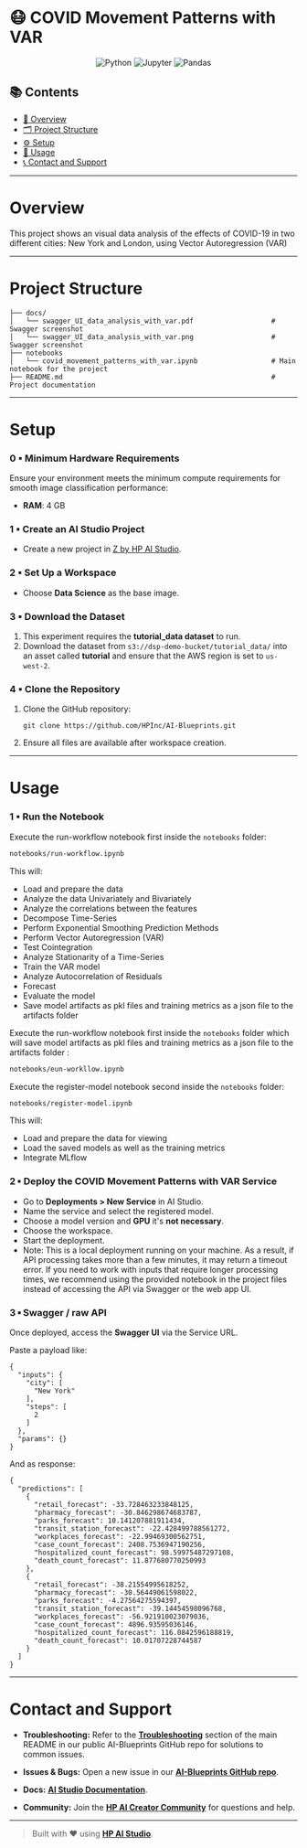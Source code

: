 # 😷 COVID Movement Patterns with VAR

<div align="center">

![Python](https://img.shields.io/badge/Python-3.10+-blue.svg?logo=python)
![Jupyter](https://img.shields.io/badge/Jupyter-supported-orange.svg?logo=jupyter)
![Pandas](https://img.shields.io/badge/Pandas-used-150458.svg?logo=pandas)

</div>

## 📚 Contents

- [🧠 Overview](#overview)
- [🗂 Project Structure](#project-structure)
- [⚙️ Setup](#setup)
- [🚀 Usage](#usage)
- [📞 Contact and Support](#contact-and-support)
---

# Overview

This project shows an visual data analysis of the effects of COVID-19 in two different cities: New York and London, using Vector Autoregression (VAR)

---

# Project Structure

```
├── docs/
│   └── swagger_UI_data_analysis_with_var.pdf                   # Swagger screenshot
│   └── swagger_UI_data_analysis_with_var.png                   # Swagger screenshot
├── notebooks
│   └── covid_movement_patterns_with_var.ipynb                  # Main notebook for the project              
├── README.md                                                   # Project documentation
```

---

# Setup

### 0 ▪ Minimum Hardware Requirements

Ensure your environment meets the minimum compute requirements for smooth image classification performance:

- **RAM**: 4 GB  

### 1 ▪ Create an AI Studio Project

- Create a new project in [Z by HP AI Studio](https://zdocs.datascience.hp.com/docs/aistudio/overview).

### 2 ▪ Set Up a Workspace

- Choose **Data Science** as the base image.

### 3 ▪ Download the Dataset
1. This experiment requires the **tutorial_data dataset** to run.
2. Download the dataset from `s3://dsp-demo-bucket/tutorial_data/` into an asset called **tutorial** and ensure that the AWS region is set to ```us-west-2```.

### 4 ▪ Clone the Repository

1. Clone the GitHub repository:  
   ```
   git clone https://github.com/HPInc/AI-Blueprints.git
   ```

2. Ensure all files are available after workspace creation.

---

# Usage

### 1 ▪ Run the Notebook


Execute the run-workflow notebook first inside the `notebooks` folder:

```bash
notebooks/run-workflow.ipynb
```

This will:

- Load and prepare the data
- Analyze the data Univariately and Bivariately
- Analyze the correlations between the features
- Decompose Time-Series
- Perform Exponential Smoothing Prediction Methods
- Perform Vector Autoregression (VAR)
- Test Cointegration
- Analyze Stationarity of a Time-Series
- Train the VAR model
- Analyze Autocorrelation of Residuals
- Forecast
- Evaluate the model
- Save model artifacts as pkl files and training metrics as a json file to the artifacts folder


Execute the run-workflow notebook first inside the `notebooks` folder which will save model artifacts as pkl files and training metrics as a json file to the artifacts folder :

```bash
notebooks/eun-workllow.ipynb
```

Execute the register-model notebook second inside the `notebooks` folder:

```bash
notebooks/register-model.ipynb
```

This will:

- Load and prepare the data for viewing
- Load the saved models as well as the training metrics
- Integrate MLflow


### 2 ▪ Deploy the COVID Movement Patterns with VAR Service

- Go to **Deployments > New Service** in AI Studio.
- Name the service and select the registered model.
- Choose a model version and **GPU** it's **not necessary**.
- Choose the workspace.
- Start the deployment.
- Note: This is a local deployment running on your machine. As a result, if API processing takes more than a few minutes, it may return a timeout error. If you need to work with inputs that require longer processing times, we recommend using the provided notebook in the project files instead of accessing the API via Swagger or the web app UI.

### 3 ▪ Swagger / raw API

Once deployed, access the **Swagger UI** via the Service URL.

Paste a payload like:

```
{
  "inputs": {
    "city": [
      "New York"
    ],
    "steps": [
      2
    ]
  },
  "params": {}
}
```

And as response:

```
{
  "predictions": [
    {
      "retail_forecast": -33.728463233848125,
      "pharmacy_forecast": -30.846298674683787,
      "parks_forecast": 10.141207881911434,
      "transit_station_forecast": -22.428499788561272,
      "workplaces_forecast": -22.99469300562751,
      "case_count_forecast": 2408.7536947190256,
      "hospitalized_count_forecast": 98.59975487297108,
      "death_count_forecast": 11.877680770250993
    },
    {
      "retail_forecast": -38.21554995618252,
      "pharmacy_forecast": -30.56449061598022,
      "parks_forecast": -4.27564275594397,
      "transit_station_forecast": -39.14454598096768,
      "workplaces_forecast": -56.921910023079036,
      "case_count_forecast": 4896.93595036146,
      "hospitalized_count_forecast": 116.0842596188819,
      "death_count_forecast": 10.01707228744587
    }
  ]
}
```

---

# Contact and Support

- **Troubleshooting:** Refer to the [**Troubleshooting**](https://github.com/HPInc/AI-Blueprints/tree/main?tab=readme-ov-file#troubleshooting) section of the main README in our public AI-Blueprints GitHub repo for solutions to common issues.

- **Issues & Bugs:** Open a new issue in our [**AI-Blueprints GitHub repo**](https://github.com/HPInc/AI-Blueprints).

- **Docs:** [**AI Studio Documentation**](https://zdocs.datascience.hp.com/docs/aistudio/overview).

- **Community:** Join the [**HP AI Creator Community**](https://community.datascience.hp.com/) for questions and help.

---

> Built with ❤️ using [**HP AI Studio**](https://hp.com/ai-studio).
